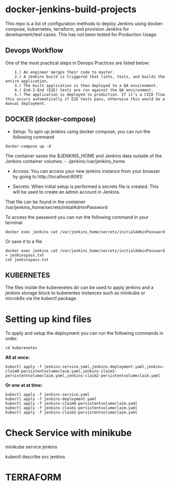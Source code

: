 # docker-jenkins-build-projects

This repo is a list of configuration methods to deploy Jenkins 
using docker-compose, kubernetes, terraform, and provision Jenkins 
for development/test cases. 
 This has not been tested for Production Usage.

## Devops Workflow 

One of the most practical steps in Devops Practices are listed below: 

```
    1.) An engineer merges their code to master.
    2.) A Jenkins build is triggered that lints, tests, and builds the entire application.
    3.) The built application is then deployed to a QA environment.
    4.) End-2-End (E2E) tests are run against the QA environment.
    5.) The application is deployed to production. If it’s a CICD flow this occurs automatically if E2E tests pass, otherwise this would be a manual deployment.
```

## DOCKER (docker-compose)
- Setup: To spin up jenkins using docker compose, you can run the following command

```
docker-compose up -d
```

The container saves the $JENKINS_HOME and Jenkins data outside of the Jenkins container
    volumes:
      - ./jenkins:/var/jenkins_home

- Access: You can access your new jenkins instance from your browser 
by going to http://localhost:8081/ 

- Secrets: When initial setup is performed a secrets file is created. This will be used to 
create an admin account in Jenkins. 

That file can be found in the container /var/jenkins_home/secrets/initialAdminPassword 

To access the password you can run the following command in your terminal 
```
docker exec jenkins cat /var/jenkins_home/secrets/initialAdminPassword
```

Or save it to a file 

```
docker exec jenkins cat /var/jenkins_home/secrets/initialAdminPassword > jenkinspass.txt
cat jenkinspass.txt 
```


## KUBERNETES
The files inside the kuberenetes dir can be used to apply jenkins and a jenkins storage block to kuberentes instances such as minikube or microk8s via the kubectl package.

# Setting up kind files 
 To apply and setup the deployment you can 
run the following commands in order. 

```
cd kuberenetes
```
**All at once:**
```
kubectl apply -f jenkins-service.yaml,jenkins-deployment.yaml,jenkins-claim0-persistentvolumeclaim.yaml,jenkins-claim1-persistentvolumeclaim.yaml,jenkins-claim2-persistentvolumeclaim.yaml
```

**Or one at at time:** 
```
kubectl apply -f jenkins-service.yaml
kubectl apply -f jenkins-deployment.yaml
kubectl apply -f jenkins-claim0-persistentvolumeclaim.yaml
kubectl apply -f jenkins-claim1-persistentvolumeclaim.yaml
kubectl apply -f jenkins-claim2-persistentvolumeclaim.yaml
```

# Check Service with minikube
minikube service jenkins

kubectl describe svc jenkins


# TERRAFORM 
